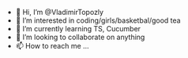 - 👋 Hi, I’m @VladimirTopozly
- 👀 I’m interested in coding/girls/basketbal/good tea
- 🌱 I’m currently learning TS, Cucumber
- 💞️ I’m looking to collaborate on anything
- 📫 How to reach me ...

<!---
VladimirTopozly/VladimirTopozly is a ✨ special ✨ repository because its `README.md` (this file) appears on your GitHub profile.
You can click the Preview link to take a look at your changes.
--->
